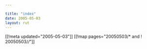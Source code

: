 ```yaml
---

title: "index"
date: 2005-05-03
layout: rut
---
```


[[!meta updated="2005-05-03"]]
[[!map pages="20050503/* and ! 20050503/*/*"]]
